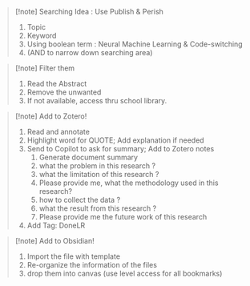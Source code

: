   >[!note] Searching Idea : Use Publish & Perish 
  >1. Topic
  >2. Keyword
  >3. Using boolean term : Neural Machine Learning & Code-switching
  >	1. (AND to narrow down searching area)

>[!note] Filter them
>1. Read the Abstract
>2. Remove the unwanted
>3. If not available, access thru school library.

>[!note] Add to Zotero!
>1. Read and annotate
>	1. Highlight word for QUOTE; Add explanation if needed
>	2. Send to Copilot to ask for summary; Add to Zotero notes
>		1. Generate document summary
>		2. what the problem in this research ?
>		3. what the limitation of this research ?
>		4. Please provide me, what the methodology used in this research?
>		5. how to collect the data ?
>		6. what the result from this research ?
>		7. Please provide me the future work of this research
>	3. Add Tag: DoneLR

>[!note] Add to Obsidian!
>1. Import the file with template
>2. Re-organize the information of the files
>	1. drop them into canvas (use level access for all bookmarks)
